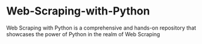 # Web-Scraping-with-Python
Web Scraping with Python is a comprehensive and hands-on repository that showcases the power of Python in the realm of Web Scraping
